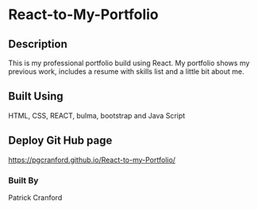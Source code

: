 # React-to-My-Portfolio 

## Description 
This is my professional portfolio build using React. My portfolio shows my previous work, includes a resume with skills list and a little bit about me. 


## Built Using 
HTML, CSS, REACT, bulma, bootstrap and Java Script 

## Deploy Git Hub page 

https://pgcranford.github.io/React-to-my-Portfolio/

### Built By
Patrick Cranford 